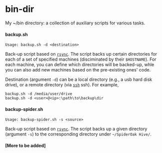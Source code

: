 # bin-dir

My ~/bin directory: a collection of auxiliary scripts for various tasks.

#### backup.sh
~~~~
Usage: backup.sh -d <destination>
~~~~
Back-up script based on [`rsync`](https://linux.die.net/man/1/rsync). The script backs up certain directories for each of a set of specified machines (disciminated by their `$HOSTNAME`). For each machine, you can define which directories will be backed-up, whle you can also add new machines based on the pre-existing ones' code.

Destination (argument `-d`) can be a local directory (e.g., a usb hard disk drive), or a remote directory (via [`ssh`](https://linux.die.net/man/1/ssh) ssh). For example,

~~~~
backup.sh -d /media/user/drive
backup.sh -d <user>@<ip>:\path\to\backup\dir
~~~~

#### backup-spider.sh
~~~~
Usage: backup-spider.sh -s <source>
~~~~
Back-up script based on [`rsync`](https://linux.die.net/man/1/rsync). The script backs up a given directory (argument `-s`) to the corresponding directory under `~/SpiderOak Hive/`.

#### [More to be added]
